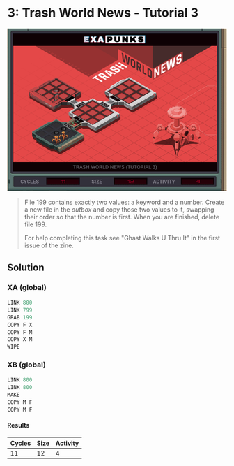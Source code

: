 # 3: Trash World News - Tutorial 3

<div align="center"><img src="EXAPUNKS - TRASH WORLD NEWS (11, 12, 4, 2022-12-05-19-19-57).gif" /></div>

> File 199 contains exactly two values: a keyword and a number. Create a new file in the *outbox* and copy those two values to it, swapping their order so that the number is first. When you are finished, delete file 199.
> 
> For help completing this task see "Ghast Walks U Thru It" in the first issue of the zine.

## Solution

### XA (global)
```asm
LINK 800
LINK 799
GRAB 199
COPY F X
COPY F M
COPY X M
WIPE
```

### XB (global)
```asm
LINK 800
LINK 800
MAKE
COPY M F
COPY M F
```

#### Results
| Cycles | Size | Activity |
|--------|------|----------|
| 11     | 12   | 4        |
